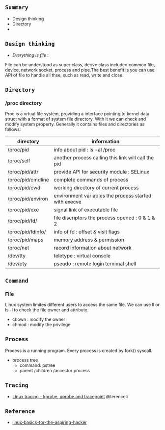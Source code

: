 ## `Summary`
- Design thinking
- Directory
- 

## `Design thinking`
 - _Everything is file_ : 
 
  File can be understood as super class, derive class included common file, device, network socket, process and pipe.The best benefit is you can use API of file to handle all thse, such as read, write and close.

## `Directory`
### /proc directory
  Proc is a vrtual file system, providing a interface pointing to kernel data struct with a format of system file directory. With it we can check and modify system property.
   Generally it contains files and directories as follows:
  
  | directory  | information |
| ------------- | ------------- |
| /proc/pid | info about pid : ls -al /proc |
| /proc/self | another process calling this link will call the pid |
| /proc/pid/attr | provide API for security module : SELinux |
| /proc/pid/cmdline | complete commands of process  |
| /proc/pid/cwd | working directory of current process   |
| /proc/pid/environ | environment variables the process started with execve |
| /proc/pid/exe | signal link of executable file |
| /proc/pid/fd/ | file discriptors the process opened : 0 & 1 & 2 |
| /proc/pid/fdinfo/ |info of fd : offset & visit flags |
| /proc/pid/maps | memory address & permission |
| /proc/net | record information about network |
| /dev/tty | teletype : virtual console  |
| /dev/pty| pseudo : remote login ternimal shell |

## `Command`
### File
 Linux system limites different users to access the same file. We can use ll or ls -l to check the file owner and attribute.
- chown : modify the owner
- chmod : modify the privilege

## `Process`
 Process is a running program. Every process is created by fork() syscall.
- process tree
  - command: pstree
  - parent /children /ancestor process

## `Tracing`
- [Linux tracing - kprobe, uprobe and tracepoint](https://terenceli.github.io/%E6%8A%80%E6%9C%AF/2020/08/05/tracing-basic) @terenceli

## `Reference`
- [linux-basics-for-the-aspiring-hacker](https://www.hackers-arise.com/post/2016/08/04/linux-basics-for-the-aspiring-hacker-part-1)
